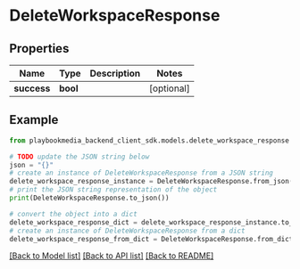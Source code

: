 # DeleteWorkspaceResponse


## Properties

Name | Type | Description | Notes
------------ | ------------- | ------------- | -------------
**success** | **bool** |  | [optional] 

## Example

```python
from playbookmedia_backend_client_sdk.models.delete_workspace_response import DeleteWorkspaceResponse

# TODO update the JSON string below
json = "{}"
# create an instance of DeleteWorkspaceResponse from a JSON string
delete_workspace_response_instance = DeleteWorkspaceResponse.from_json(json)
# print the JSON string representation of the object
print(DeleteWorkspaceResponse.to_json())

# convert the object into a dict
delete_workspace_response_dict = delete_workspace_response_instance.to_dict()
# create an instance of DeleteWorkspaceResponse from a dict
delete_workspace_response_from_dict = DeleteWorkspaceResponse.from_dict(delete_workspace_response_dict)
```
[[Back to Model list]](../README.md#documentation-for-models) [[Back to API list]](../README.md#documentation-for-api-endpoints) [[Back to README]](../README.md)


